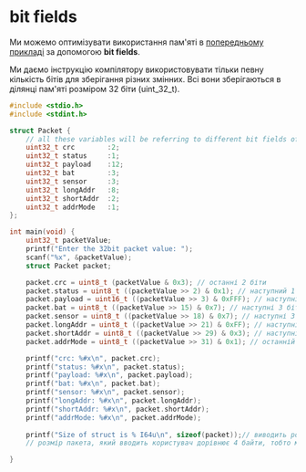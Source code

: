 # bit fields
Ми можемо оптимізувати використання пам'яті в [попередньому прикладі](../162.%20Structure%20exercise%20implementation/summary.md) за допомогою **bit fields**.

Ми даємо інструкцію компілятору використовувати тільки певну кількість бітів для зберігання різних змінних. Всі вони зберігаються в ділянці пам'яті розміром 32 біти (uint_32_t).

```c
#include <stdio.h>
#include <stdint.h>

struct Packet {
    // all these variables will be referring to different bit fields of single uint32_t memory (4 bytes only)
    uint32_t crc        :2;
    uint32_t status     :1;
    uint32_t payload    :12;
    uint32_t bat        :3;
    uint32_t sensor     :3;
    uint32_t longAddr   :8;
    uint32_t shortAddr  :2;
    uint32_t addrMode   :1;
};

int main(void) {
    uint32_t packetValue;
    printf("Enter the 32bit packet value: ");
    scanf("%x", &packetValue);
    struct Packet packet;

    packet.crc = uint8_t (packetValue & 0x3); // останні 2 біти
    packet.status = uint8_t ((packetValue >> 2) & 0x1); // наступний 1 біт, попередні 2 ігноруються за допомогою оператора bitwise right shift
    packet.payload = uint16_t ((packetValue >> 3) & 0xFFF); // наступні 12 біт, попередні 3 ігноруються
    packet.bat = uint8_t ((packetValue >> 15) & 0x7); // наступні 3 біти, попередні 15 ігноруються
    packet.sensor = uint8_t ((packetValue >> 18) & 0x7); // наступні 3 біти, попередні 18 ігноруються
    packet.longAddr = uint8_t ((packetValue >> 21) & 0xFF); // наступні 8 біт, попередні 21 ігноруються
    packet.shortAddr = uint8_t ((packetValue >> 29) & 0x3); // наступні 2 біти, попередні 29 ігноруються
    packet.addrMode = uint8_t ((packetValue >> 31) & 0x1); // останній біт, попередні 31 ігноруються

    printf("crc: %#x\n", packet.crc);
    printf("status: %#x\n", packet.status);
    printf("payload: %#x\n", packet.payload);
    printf("bat: %#x\n", packet.bat);
    printf("sensor: %#x\n", packet.sensor);
    printf("longAddr: %#x\n", packet.longAddr);
    printf("shortAddr: %#x\n", packet.shortAddr);
    printf("addrMode: %#x\n", packet.addrMode);
    
    printf("Size of struct is % I64u\n", sizeof(packet));// виводить розмір структури в байтах. Виводить "4" байт
    // розмір пакета, який вводить користувач дорівнює 4 байти, тобто ми не витрачаємо пам'яті.

}
```